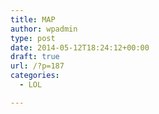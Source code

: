 ```yaml
---
title: MAP
author: wpadmin
type: post
date: 2014-05-12T18:24:12+00:00
draft: true
url: /?p=187
categories:
  - LOL

---
```

